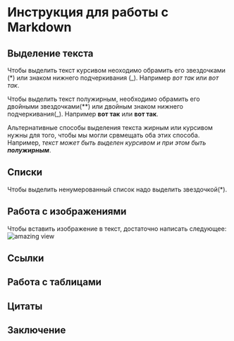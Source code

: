 # Инструкция для работы с Markdown

## Выделение текста

Чтобы выделить текст курсивом неоходимо обрамить его звездочками (*) или знаком нижнего подчеркивания (_). Например *вот так* или _вот так_.

Чтобы выделить текст полужирным, необходимо обрамить его двойными звездочками(**) или двойным знаком нижнего подчеркивания(_). Например **вот так** или __вот так__.

Альтернативные способы выделения текста жирным или курсивом нужны для того, чтобы мы могли срвмещать оба этих способа. Например, _текст может быть выделен курсивом и при этом быть **полужирным**_.

## Списки
Чтобы выделить ненумерованный список надо выделить звездочкой(*).

## Работа с изображениями 

Чтобы вставить изображение в текст, достаточно написать следующее:
![amazing view](macos-big-sur-2560x1440-23122.jpg)

## Ссылки

## Работа с таблицами

## Цитаты

## Заключение